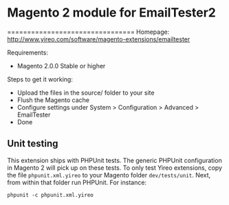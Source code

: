 # Magento 2 module for EmailTester2
================================
Homepage: http://www.yireo.com/software/magento-extensions/emailtester

Requirements:
* Magento 2.0.0 Stable or higher

Steps to get it working:
* Upload the files in the source/ folder to your site
* Flush the Magento cache
* Configure settings under System > Configuration > Advanced > EmailTester
* Done

## Unit testing
This extension ships with PHPUnit tests. The generic PHPUnit configuration in Magento 2 will pick up on these tests. To only
test Yireo extensions, copy the file `phpunit.xml.yireo` to your Magento folder `dev/tests/unit`. Next, from within that folder run PHPUnit. For instance:

    phpunit -c phpunit.xml.yireo
